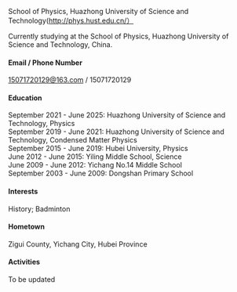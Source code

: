 School of Physics, Huazhong University of Science and Technology(http://phys.hust.edu.cn/）

Currently studying at the School of Physics, Huazhong University of Science and Technology, China.

#### Email / Phone Number
15071720129@163.com / 15071720129

#### Education
September 2021 - June 2025: Huazhong University of Science and Technology, Physics\
September 2019 - June 2021: Huazhong University of Science and Technology, Condensed Matter Physics\
September 2015 - June 2019: Hubei University, Physics\
June 2012 - June 2015: Yiling Middle School, Science\
June 2009 - June 2012: Yichang No.14 Middle School\
September 2003 - June 2009: Dongshan Primary School

#### Interests
History; Badminton

#### Hometown
Zigui County, Yichang City, Hubei Province

#### Activities
To be updated


